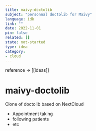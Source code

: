 ```yaml
---
title: maivy-doctolib 
subject: "personnal doctolib for Maivy"
language: idk
link: ""
date: 2022-11-01
pin: false
related: []
state: not-started
type: idea
category:
- cloud
---
```

reference => [[ideas]]
# maivy-doctolib

Clone of doctolib based on NextCloud
+ Appointment taking
+ following patients
+ etc